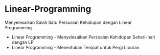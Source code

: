 # Linear-Programming
Menyelesaikan Salah Satu Persoalan Kehidupan dengan Linear Programming

- Linear Programming - Menyelesaikan Persoalan Kehidupan Sehari-hari dengan LP
- Linear Programming - Menentukan Tempat untuk Pergi Liburan
